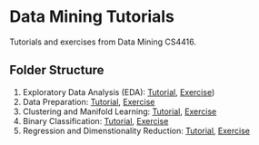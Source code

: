 # Data Mining Tutorials 
Tutorials and exercises from Data Mining CS4416. 

## Folder Structure  

1. Exploratory Data Analysis (EDA): [Tutorial](https://github.com/brianod414/Data-Mining-Tutorials/blob/54e5abbd0f9654df7e06f825684f88e8c8e1281d/Exploratory%20Data%20Analysis%20(EDA)/Lab%201%20-%20Exploratory%20Data%20Analysis.ipynb), [Exercise](https://github.com/brianod414/Data-Mining-Tutorials/blob/54e5abbd0f9654df7e06f825684f88e8c8e1281d/Exploratory%20Data%20Analysis%20(EDA)/Exercise%201%20-%20Exploratory%20Data%20Analysis.ipynb))  
2. Data Preparation: [Tutorial](./Data%20Preparation/Lab%202%20-%20Data%20Preparation.ipynb), [Exercise](./Data%20Preparation/Exercise%202:%20Data%20Preparation.ipynb)
3. Clustering and Manifold Learning: [Tutorial](./Clustering%20and%20Manifold%20Learning/Lab%203%20-%20Clustering%20and%20Manifold%20Learning.ipynb), [Exercise](./Clustering%20and%20Manifold%20Learning/Exercise%203:%20Clustering%20and%20Manifold%20Learning.ipynb)
4. Binary Classification: [Tutorial](./Classification/Lab%204%20-%20Comparison%20of%20Binary%20Classifiers.ipynb), [Exercise](./Classification/Exercise%204%20-%20Comparison%20of%20Binary%20Classifiers.ipynb)
5. Regression and Dimenstionality Reduction: [Tutorial](./Regression/Lab%205%20-%20Regression%20and%20Dimensionality%20Reduction.ipynb), [Exercise](./Regression/Exercise%205:%20Regression%20and%20Dimensionality%20Reduction.ipynb)
